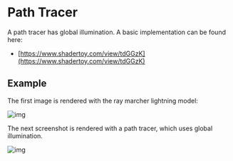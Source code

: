 # Path Tracer

A path tracer has global illumination. A basic implementation can be found here:

  * [https://www.shadertoy.com/view/tdGGzK](https://www.shadertoy.com/view/tdGGzK)

## Example

The first image is rendered with the ray marcher lightning model:

![img](https://github.com/darkeclipz/shaders/blob/master/screenshots/shadertoy9.png)

The next screenshot is rendered with a path tracer, which uses global illumination.

![img](https://github.com/darkeclipz/shaders/blob/master/screenshots/pathtracer2.png)